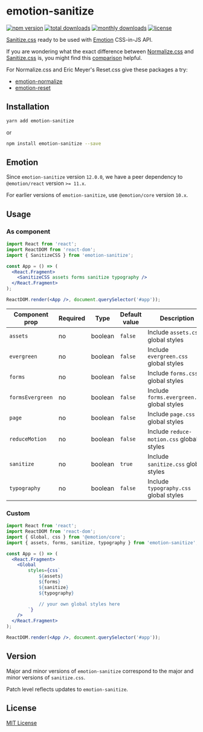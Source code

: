 # emotion-sanitize

[![npm version](https://img.shields.io/npm/v/emotion-sanitize?style=flat-square)](https://www.npmjs.com/package/emotion-sanitize)
[![total downloads](https://img.shields.io/npm/dt/emotion-sanitize?style=flat-square)](https://www.npmjs.com/package/emotion-sanitize)
[![monthly downloads](https://img.shields.io/npm/dm/emotion-sanitize?style=flat-square)](https://www.npmjs.com/package/emotion-sanitize)
[![license](https://img.shields.io/npm/l/emotion-sanitize?style=flat-square)](LICENSE.md)

[Sanitize.css](https://github.com/csstools/sanitize.css/) ready to be used with [Emotion](https://emotion.sh/) CSS-in-JS API.

If you are wondering what the exact difference between [Normalize.css](https://github.com/necolas/normalize.css) and [Sanitize.css](https://github.com/csstools/sanitize.css/) is, you might find this [comparison](https://www.diffchecker.com/46LGdaQh) helpful.

For Normalize.css and Eric Meyer's Reset.css give these packages a try:
- [emotion-normalize](https://github.com/infinum/emotion-normalize)
- [emotion-reset](https://github.com/Sayegh7/emotion-reset)

## Installation

```sh
yarn add emotion-sanitize
```

or

```sh
npm install emotion-sanitize --save
```

## Emotion

Since `emotion-sanitize` version `12.0.0`, we have a peer dependency to `@emotion/react` version `>= 11.x`.

For earlier versions of `emotion-sanitize`, use `@emotion/core` version `10.x`.

## Usage

### As component

```jsx
import React from 'react';
import ReactDOM from 'react-dom';
import { SanitizeCSS } from 'emotion-sanitize';

const App = () => (
  <React.Fragment>
    <SanitizeCSS assets forms sanitize typography />
  </React.Fragment>
);

ReactDOM.render(<App />, document.querySelector('#app'));
```

Component prop | Required | Type | Default value | Description
-------------- | -------- | ---- | ------------- | -----------
`assets` | no | boolean | `false` | Include `assets.css` global styles
`evergreen` | no | boolean | `false` | Include `evergreen.css` global styles
`forms` | no | boolean | `false` | Include `forms.css` global styles
`formsEvergreen` | no | boolean | `false` | Include `forms.evergreen.css` global styles
`page` | no | boolean | `false` | Include `page.css` global styles
`reduceMotion` | no | boolean | `false` | Include `reduce-motion.css` global styles
`sanitize` | no | boolean | `true` | Include `sanitize.css` global styles
`typography` | no | boolean | `false` | Include `typography.css` global styles

### Custom

```jsx
import React from 'react';
import ReactDOM from 'react-dom';
import { Global, css } from '@emotion/core';
import { assets, forms, sanitize, typography } from 'emotion-sanitize';

const App = () => (
  <React.Fragment>
    <Global 
        styles={css`
            ${assets}
            ${forms}
            ${sanitize}
            ${typography}

            // your own global styles here
        `} 
    />
  </React.Fragment>
);

ReactDOM.render(<App />, document.querySelector('#app'));
```

## Version

Major and minor versions of `emotion-sanitize` correspond to the major and minor versions of `sanitize.css`.

Patch level reflects updates to `emotion-sanitize`.

## License

[MIT License](LICENSE.md)
